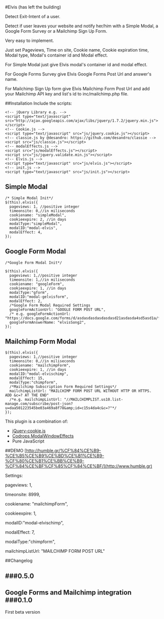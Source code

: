 #Elvis (has left the building)

Detect Exit-Intent of a user. 

Detect if user leaves your website and notify her/him with a Simple Modal, a Google Form Survey or a Mailchimp Sign Up Form.

Very easy to implement. 

Just set Pageviews, Time on site, Cookie name, Cookie expiration time, Modal type, Modal's container id and Modal effect.

For Simple Modal just give Elvis modal's container id and modal effect.

For Google Forms Survey give Elvis Google Forms Post Url and answer's name.

For Mailchimp Sign Up form give Elvis Mailchimp Form Post Url and add your Mailchimp API key and list's id to inc/mailchimp.php file.


##Installation
Include the scripts:
```
<!-- jQuery Library e.g. -->
<script type="text/javascript" src="http://ajax.googleapis.com/ajax/libs/jquery/1.7.2/jquery.min.js"></script>
<!-- Cookie.js -->
<script type="text/javascript" src="js/jquery.cookie.js"></script>
<!-- classie.js by @desandro: https://github.com/desandro/classie -->
<script src="js/classie.js"></script>
<!-- modalEffects.js -->
<script src="js/modalEffects.js"></script>
<script src="js/jquery.validate.min.js"></script>
<!-- Elvis.js -->
<script type="text/javascript" src="js/elvis.js"></script>
<!-- init.js -->
<script type="text/javascript" src="js/init.js"></script>
```

Simple Modal
------------
```
/* Simple Modal Init*/
$(this).elvis({
  pageviews: 1, //positive integer
  timeonsite: 0,//in miliseconds
  cookiename: "simpleModal",
  cookieexpire: 2, //in days
  modalType:"simpleModal",
  modalID:"modal-elvis",
  modalEffect: 4,
});
```
Google Form Modal
-----------------
```
/*Google Form Modal Init*/

$(this).elvis({
  pageviews: 1,//positive integer
  timeonsite: 1,//in miliseconds
  cookiename: "googleForm",
  cookieexpire: 1, //in days
  modalType:"gform",
  modalID:"modal-gelvisform",
  modalEffect: 2,
  /*Google Form Modal Required Settings
  googleFormActionUrl: "GOOGLE FORM POST URL",
  /* e.g. googleFormActionUrl: "https://docs.google.com/forms/d/asdasdasdasdasdasd21asdasda4sd5asd1a/formResponse",*/
  googleFormAnswerName: "elvisSong2",
});
```
Mailchimp Form Modal
--------------------
```
$(this).elvis({
  pageviews: 1,//positive integer
  timeonsite: 0,//in miliseconds
  cookiename: "mailchimpForm",
  cookieexpire: 1, //in days
  modalID:"modal-elvischimp",
  modalEffect: 15,
  modalType:"chimpform",
  /*Mailchimp Subscription Form Required Settings*/
  mailchimpListUrl: "MAILCHIMP FORM POST URL WITHOUT HTTP OR HTTPS. ADD &c=? AT THE END"
  /*e.g. mailchimpListUrl: "//MAILCHIMPLIST.us10.list-manage.com/subscribe/post-json?u=daa501223545be03a469a8f78&amp;id=c15s4da4c&c=?"*/
});       

```
This plugin is a combination of:

- [jQuery-cookie.js](https://github.com/carhartl/jquery-cookie)
- [Codrops ModalWindowEffects](https://github.com/codrops/ModalWindowEffects)
- Pure JavaScript

##DEMO
[http://humble.gr/%CF%84%CE%B9-%CE%B5%CE%B9%CE%BD%CE%B1%CE%B9-%CF%80%CE%B1%CE%BB%CE%B9-%CF%84%CE%BF%CF%85%CF%84%CE%BF/](http://www.humble.gr)

Settings:


pageviews: 1,

timeonsite: 8999,

cookiename: "mailchimpForm",

cookieexpire: 1,

modalID:"modal-elvischimp",

modalEffect: 7,

modalType:"chimpform",

mailchimpListUrl: "MAILCHIMP FORM POST URL"



##Changelog

###0.5.0
--------
Google Forms and Mailchimp integration
###0.1.0
--------
First beta version
